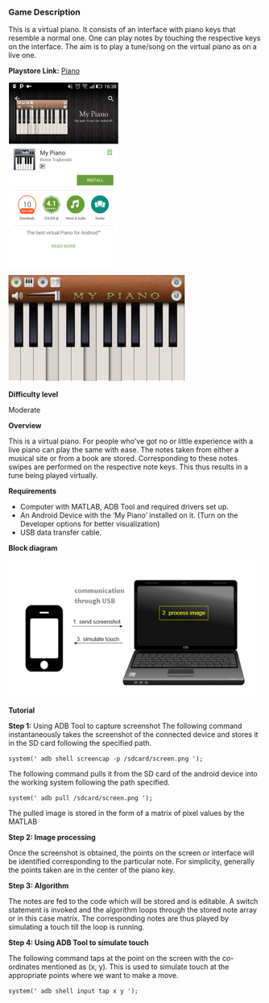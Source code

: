 ### Game Description
This is a virtual piano. It consists of an interface with piano keys that resemble a normal one. One can play notes by touching the respective keys on the interface. The aim is to play a tune/song on the virtual piano as on a live one.

**Playstore Link:**
[Piano](https://play.google.com/store/apps/details?id=com.bti.myPiano)

![Playstore](/Images/pianops.png)

![Image](/Images/pianoim.png)

**Difficulty level**

Moderate

**Overview**

This is a virtual piano. For people who’ve got no or little experience with a live piano can play the same with ease. The notes taken from either a musical site or from a book are stored. Corresponding to these notes swipes are performed on the respective note keys. This thus results in a tune being played virtually.

**Requirements**

- Computer with MATLAB, ADB Tool and required drivers set up.
- An Android Device with the ‘My Piano’ installed on it. (Turn on the Developer options for better visualization)
- USB data transfer cable.

**Block diagram**

![Image](/Images/BlockDiagram.png)

**Tutorial**

**Step 1:** Using ADB Tool to capture screenshot
The following command instantaneously takes the screenshot of the connected device and stores it in the SD card following the specified path.
```
system(' adb shell screencap -p /sdcard/screen.png ');
```
The following command pulls it from the SD card of the android device into the working system following the path specified.
``` 
system(' adb pull /sdcard/screen.png ');
```
The pulled image is stored in the form of a matrix of pixel values by the MATLAB

**Step 2: Image processing**

Once the screenshot is obtained, the points on the screen or interface will be identified corresponding to the particular note. For simplicity, generally the points taken are in the center of the piano key.

**Step 3: Algorithm**

The notes are fed to the code which will be stored and is editable. A switch statement is invoked and the algorithm loops through the stored note array or in this case matrix. The corresponding notes are thus played by simulating a touch till the loop is running.

**Step 4: Using ADB Tool to simulate touch**

The following command taps at the point on the screen with the co-ordinates mentioned as (x, y). This is used to simulate touch at the appropriate points where we want to make a move.
```
system(' adb shell input tap x y ');
```